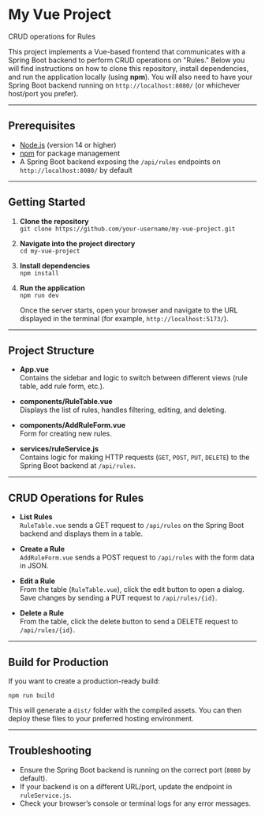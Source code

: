 # My Vue Project

CRUD operations for Rules

This project implements a Vue-based frontend that communicates with a Spring Boot backend to perform CRUD operations on "Rules." Below you will find instructions on how to clone this repository, install dependencies, and run the application locally (using **npm**). You will also need to have your Spring Boot backend running on `http://localhost:8080/` (or whichever host/port you prefer).

---

## Prerequisites

- [Node.js](https://nodejs.org/) (version 14 or higher)
- [npm](https://www.npmjs.com/) for package management
- A Spring Boot backend exposing the `/api/rules` endpoints on `http://localhost:8080/` by default

---

## Getting Started

1. **Clone the repository**  
   `git clone https://github.com/your-username/my-vue-project.git`

2. **Navigate into the project directory**  
   `cd my-vue-project`

3. **Install dependencies**  
   `npm install`

4. **Run the application**  
   `npm run dev`

   Once the server starts, open your browser and navigate to the URL displayed in the terminal (for example, `http://localhost:5173/`).

---

## Project Structure

- **App.vue**  
  Contains the sidebar and logic to switch between different views (rule table, add rule form, etc.).

- **components/RuleTable.vue**  
  Displays the list of rules, handles filtering, editing, and deleting.

- **components/AddRuleForm.vue**  
  Form for creating new rules.

- **services/ruleService.js**  
  Contains logic for making HTTP requests (`GET`, `POST`, `PUT`, `DELETE`) to the Spring Boot backend at `/api/rules`.

---

## CRUD Operations for Rules

- **List Rules**  
  `RuleTable.vue` sends a GET request to `/api/rules` on the Spring Boot backend and displays them in a table.
  
- **Create a Rule**  
  `AddRuleForm.vue` sends a POST request to `/api/rules` with the form data in JSON.
  
- **Edit a Rule**  
  From the table (`RuleTable.vue`), click the edit button to open a dialog. Save changes by sending a PUT request to `/api/rules/{id}`.
  
- **Delete a Rule**  
  From the table, click the delete button to send a DELETE request to `/api/rules/{id}`.

---

## Build for Production

If you want to create a production-ready build:

`npm run build`

This will generate a `dist/` folder with the compiled assets. You can then deploy these files to your preferred hosting environment.

---

## Troubleshooting

- Ensure the Spring Boot backend is running on the correct port (`8080` by default).
- If your backend is on a different URL/port, update the endpoint in `ruleService.js`.
- Check your browser’s console or terminal logs for any error messages.
